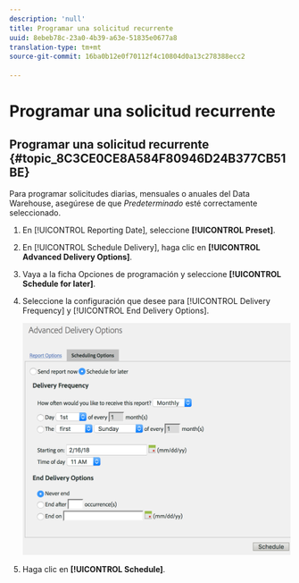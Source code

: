```yaml
---
description: 'null'
title: Programar una solicitud recurrente
uuid: 8ebeb78c-23a0-4b39-a63e-51835e0677a8
translation-type: tm+mt
source-git-commit: 16ba0b12e0f70112f4c10804d0a13c278388ecc2

---
```



# Programar una solicitud recurrente

## Programar una solicitud recurrente {#topic_8C3CE0CE8A584F80946D24B377CB51BE}

Para programar solicitudes diarias, mensuales o anuales del Data Warehouse, asegúrese de que *Predeterminado* esté correctamente seleccionado.

1. En [!UICONTROL Reporting Date], seleccione **[!UICONTROL Preset]**.

1. En [!UICONTROL Schedule Delivery], haga clic en **[!UICONTROL Advanced Delivery Options]**.

1. Vaya a la ficha Opciones de programación y seleccione **[!UICONTROL Schedule for later]**.
1. Seleccione la configuración que desee para [!UICONTROL Delivery Frequency] y [!UICONTROL End Delivery Options].

   ![](assets/dw_schedule.png)

1. Haga clic en **[!UICONTROL Schedule]**.

